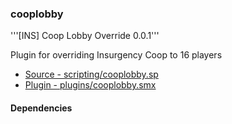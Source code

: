 ### cooplobby
'''[INS] Coop Lobby Override 0.0.1'''

Plugin for overriding Insurgency Coop to 16 players

 * [Source - scripting/cooplobby.sp](https://github.com/jaredballou/insurgency-sourcemod/blob/master/scripting/cooplobby.sp?raw=true)
 * [Plugin - plugins/cooplobby.smx](https://github.com/jaredballou/insurgency-sourcemod/blob/master/plugins/cooplobby.smx?raw=true)

#### Dependencies
